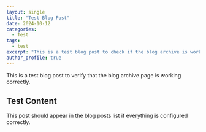 ```yaml
---
layout: single
title: "Test Blog Post"
date: 2024-10-12
categories:
  - Test
tags:
  - test
excerpt: "This is a test blog post to check if the blog archive is working."
author_profile: true
---
```


This is a test blog post to verify that the blog archive page is working correctly.

## Test Content

This post should appear in the blog posts list if everything is configured correctly.